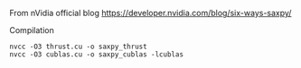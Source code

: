 
From nVidia official blog https://developer.nvidia.com/blog/six-ways-saxpy/

Compilation
```
nvcc -O3 thrust.cu -o saxpy_thrust
nvcc -O3 cublas.cu -o saxpy_cublas -lcublas
```

